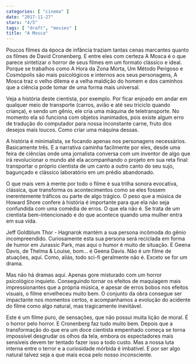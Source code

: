 ```yaml
---
categories: [ "cinema" ]
date: "2017-11-27"
stars: "4/5"
tags: [ "draft", "movies" ]
title: "A Mosca"
---
```

Poucos filmes da época de infância traziam tantas cenas marcantes
quanto os filmes de David Cronenberg. E entre eles com certeza A Mosca é
o que parece sintetizar o horror de seus filmes em um formato clássico e
ideal. Porque se trabalhos como A Hora da Zona Morta, Um Método Perigoso
e Cosmópolis são mais psicológicos e internos aos seus personagens,
A Mosca traz o velho dilema e a velha maldição do homem e dos caminhos
que a ciência pode tomar de uma forma mais universal.

Veja a história deste cientista, por exemplo. Por ficar enjoado em andar
em qualquer meio de transporte (carros, avião e até seu triciclo quando
criança), e sendo um gênio, ele cria uma máquina de teletransporte. No
momento ela só funciona com objetos inanimados, pois existe algum erro
de tradução do computador para nossa inconstante carne, fruto dos
desejos mais loucos. Como criar uma máquina dessas.

A história é minimalista, se focando apenas nos personagens
necessários. Basicamente três. E a narrativa caminha facilmente por
eles, desde uma feira de ciências onde uma jornalista conversa com um
inventor de algo que irá revolucionar o mundo até ela acompanhando o
projeto em sua reta final: transportar o próprio cientista de um canto
a outro canto do seu sujo, bagunçado e clássico laboratório em um
prédio abandonado.

O que mais vem à mente por todo o filme é sua trilha sonora evocativa,
clássica, que transforma os acontecimentos como se eles fossem
inerentemente tráficos ou parte de algo trágico. O peso que a música
de Howard Shore confere à história é importante para que ela não
seja confundida com uma comédia de erros. O que ela não é. Se trata
de um cientista bem-intencionado e do que acontece quando uma mulher
entra em sua vida.

Jeff Goldblum Thor - Hagnarok mantém a sua persona incômoda do gênio
incompreendido. Curiosamente esta sua persona será reciclada em forma
de humor em Jurassic Park, mas aqui o humor é muito de situação. E
Geena Davis, de Thelma & Louise, bom... é Geena Davis. Não é um filme
de atuações, aqui. Como, aliás, todo sci-fi geralmente não é. Exceto
se for um drama.

Mas não há dramas aqui. Apenas gore misturado com um horror psicológico
inquieto. Conseguindo tornar os efeitos de maquiagem mais impressionantes
que a própria música, e apesar de erros bobos nos efeitos visuais, o
filme envelheceu muito bem. O conjunto da obra consegue ser impactante
nos momentos certos, e acompanhamos a evolução do acidente do filme
como algo natural, mas tragicamente inevitável.

Este é um filme puro, de sensações, que não possui muita lição de
moral. É o horror pelo horror. E Cronenberg faz tudo muito bem. Depois
que a transformação do que era um doce cientista empenhado começa
se torna impossível desgrudar os olhos da tela, embora os espectadores
mais sensíveis devem ter tentado fazer isso a todo custo. Mas a nossa
luta interna entre o terror e a curiosidade mórbida é imbatível. E
por ser algo natural talvez seja a que mais ecoa pelo nosso inconsciente.

